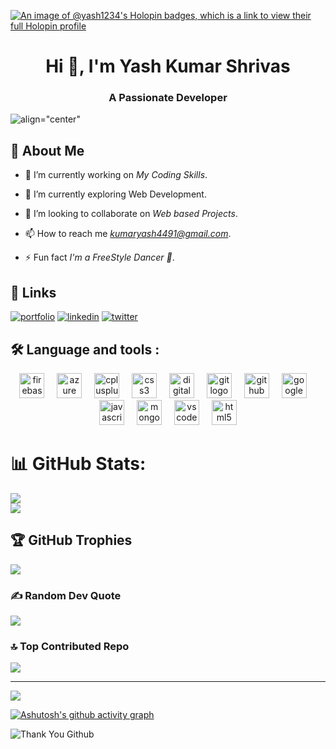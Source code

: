 [![An image of @yash1234's Holopin badges, which is a link to view their full Holopin profile](https://holopin.me/yash1234)](https://holopin.io/@yash1234)

<h1 align="center">Hi 👋, I'm Yash Kumar Shrivas</h1>
<h3 align="center">A Passionate Developer</h3>

![align="center"](https://camo.githubusercontent.com/c1dcb74cc1c1835b1d716f5051499a2814c683c806b15f04b0eba492863703e9/68747470733a2f2f63646e2e6472696262626c652e636f6d2f75736572732f3733303730332f73637265656e73686f74732f363538313234332f6176656e746f2e676966)

## 🚀 About Me

* 🔭 I’m currently working on *My Coding Skills*.

* 🌱 I’m currently exploring Web Development.

* 👯 I’m looking to collaborate on *Web based Projects*.

* 📫 How to reach me *kumaryash4491@gmail.com*.

* ⚡ Fun fact *I'm a FreeStyle Dancer 🕺*.


## 🔗 Links

[![portfolio](https://img.shields.io/badge/my_portfolio-000?style=for-the-badge&logo=ko-fi&logoColor=white)](https://yashkshrivas4491.github.io/Terminal_Portfolio/)
[![linkedin](https://img.shields.io/badge/linkedin-0A66C2?style=for-the-badge&logo=linkedin&logoColor=white)](https://www.linkedin.com/in/yash-kumar-shrivas-98a759126/)
[![twitter](https://img.shields.io/badge/twitter-1DA1F2?style=for-the-badge&logo=twitter&logoColor=white)](https://twitter.com/YashKumarS4491)


## 🛠 Language and tools :

<div align="center">
  <img src="https://cdn.jsdelivr.net/gh/devicons/devicon/icons/firebase/firebase-plain-wordmark.svg" height="40" alt="firebase logo"  />
  <img width="12" />
  <img src="https://cdn.jsdelivr.net/gh/devicons/devicon/icons/azure/azure-original.svg" height="40" alt="azure logo"  />
  <img width="12" />
  <img src="https://cdn.jsdelivr.net/gh/devicons/devicon/icons/cplusplus/cplusplus-original.svg" height="40" alt="cplusplus logo"  />
  <img width="12" />
  <img src="https://cdn.jsdelivr.net/gh/devicons/devicon/icons/css3/css3-original.svg" height="40" alt="css3 logo"  />
  <img width="12" />
  <img src="https://cdn.jsdelivr.net/gh/devicons/devicon/icons/digitalocean/digitalocean-original.svg" height="40" alt="digitalocean logo"  />
  <img width="12" />
  <img src="https://cdn.jsdelivr.net/gh/devicons/devicon/icons/git/git-original.svg" height="40" alt="git logo"  />
  <img width="12" />
  <img src="https://cdn.jsdelivr.net/gh/devicons/devicon/icons/github/github-original.svg" height="40" alt="github logo"  />
  <img width="12" />
  <img src="https://cdn.jsdelivr.net/gh/devicons/devicon/icons/googlecloud/googlecloud-original.svg" height="40" alt="googlecloud logo"  />
  <img width="12" />
  <img src="https://cdn.jsdelivr.net/gh/devicons/devicon/icons/javascript/javascript-original.svg" height="40" alt="javascript logo"  />
  <img width="12" />
  <img src="https://cdn.jsdelivr.net/gh/devicons/devicon/icons/mongodb/mongodb-original.svg" height="40" alt="mongodb logo"  />
  <img width="12" />
  <img src="https://cdn.jsdelivr.net/gh/devicons/devicon/icons/vscode/vscode-original.svg" height="40" alt="vscode logo"  />
  <img width="12" />
  <img src="https://cdn.jsdelivr.net/gh/devicons/devicon/icons/html5/html5-original.svg" height="40" alt="html5 logo"  />
</div>

# 📊 GitHub Stats:
![](https://github-readme-stats.vercel.app/api?username=YashkShrivas4491&theme=algolia&hide_border=false&include_all_commits=true&count_private=true)<br/>
![](https://github-readme-streak-stats.herokuapp.com/?user=YashkShrivas4491&theme=algolia&hide_border=false)<br/>

## 🏆 GitHub Trophies
![](https://github-profile-trophy.vercel.app/?username=YashkShrivas4491&theme=radical&no-frame=false&no-bg=false&margin-w=4)

### ✍️ Random Dev Quote
![](https://quotes-github-readme.vercel.app/api?type=horizontal&theme=radical)

### 🔝 Top Contributed Repo
![](https://github-contributor-stats.vercel.app/api?username=YashkShrivas4491&limit=5&theme=gitdimmed&combine_all_yearly_contributions=true)


---
[![](https://visitcount.itsvg.in/api?id=YashkShrivas4491&icon=6&color=6)](https://visitcount.itsvg.in)

<!-- Proudly created with GPRM ( https://gprm.itsvg.in ) -->


[![Ashutosh's github activity graph](https://github-readme-activity-graph.vercel.app/graph?username=YashkShrivas4491&bg_color=100f0f&color=ffffff&line=4c689e&point=fcb51d&area=true&hide_border=true)](https://github.com/ashutosh00710/github-readme-activity-graph)


![Thank You Github](https://user-images.githubusercontent.com/41143496/111601768-b13aec00-87f8-11eb-8d8c-51db093db5da.gif)





